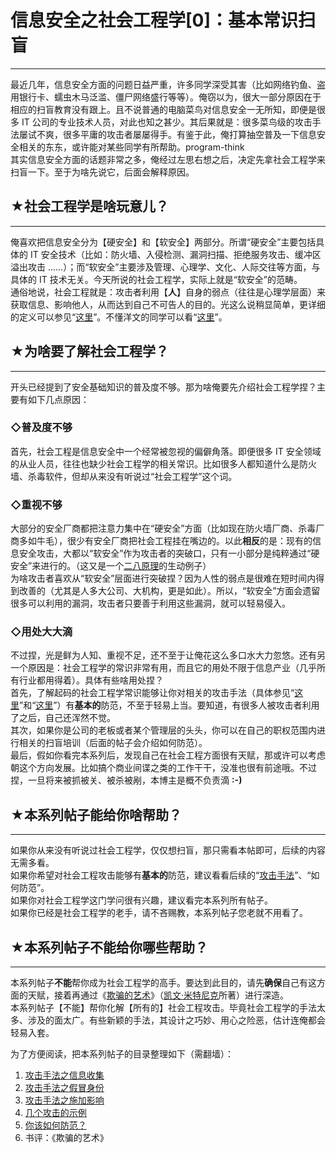 # 信息安全之社会工程学[0]：基本常识扫盲 

-----

 最近几年，信息安全方面的问题日益严重，许多同学深受其害（比如网络钓鱼、盗用银行卡、蠕虫木马泛滥、僵尸网络盛行等等）。俺窃以为，很大一部分原因在于相应的扫盲教育没有跟上。且不说普通的电脑菜鸟对信息安全一无所知，即便是很多 IT 公司的专业技术人员，对此也知之甚少。其后果就是：很多菜鸟级的攻击手法屡试不爽，很多平庸的攻击者屡屡得手。有鉴于此，俺打算抽空普及一下信息安全相关的东东，或许能对某些同学有所帮助。program-think  
 其实信息安全方面的话题非常之多，俺经过左思右想之后，决定先拿社会工程学来扫盲一下。至于为啥先说它，后面会解释原因。  
   
   
 ## ★社会工程学是啥玩意儿？
------------

  
 俺喜欢把信息安全分为【硬安全】和【软安全】两部分。所谓“硬安全”主要包括具体的 IT 安全技术（比如：防火墙、入侵检测、漏洞扫描、拒绝服务攻击、缓冲区溢出攻击 ......）；而“软安全”主要涉及管理、心理学、文化、人际交往等方面，与具体的 IT 技术无关。今天所说的社会工程学，实际上就是“软安全”的范畴。  
 通俗地说，社会工程就是：攻击者利用【**人**】自身的弱点（往往是心理学层面）来获取信息、影响他人，从而达到自己不可告人的目的。光这么说稍显简单，更详细的定义可以参见“[这里](https://en.wikipedia.org/wiki/Social_engineering_%28security%29)”。不懂洋文的同学可以看“[这里](https://zh.wikipedia.org/wiki/%E7%A4%BE%E4%BC%9A%E5%B7%A5%E7%A8%8B%E5%AD%A6)”。  
   
   
 ## ★为啥要了解社会工程学？
------------

  
 开头已经提到了安全基础知识的普及度不够。那为啥俺要先介绍社会工程学捏？主要有如下几点原因：  
   
 ### ◇普及度不够

  
 首先，社会工程是信息安全中一个经常被忽视的偏僻角落。即便很多 IT 安全领域的从业人员，往往也缺少社会工程学的相关常识。比如很多人都知道什么是防火墙、杀毒软件，但却从来没有听说过“社会工程学”这个词。  
   
 ### ◇重视不够

  
 大部分的安全厂商都把注意力集中在“硬安全”方面（比如现在防火墙厂商、杀毒厂商多如牛毛），很少有安全厂商把社会工程挂在嘴边的。以此**相反**的是：现有的信息安全攻击，大都以“软安全”作为攻击者的突破口，只有一小部分是纯粹通过“硬安全”来进行的。（这又是一个[二八原理](https://program-think.blogspot.com/2009/02/80-20-principle-0-overview.html)的生动例子）  
 为啥攻击者喜欢从“软安全”层面进行突破捏？因为人性的弱点是很难在短时间内得到改善的（尤其是人多大公司、大机构，更是如此）。所以，“软安全”方面会遗留很多可以利用的漏洞，攻击者只要善于利用这些漏洞，就可以轻易侵入。  
   
 ### ◇用处大大滴

  
 不过捏，光是鲜为人知、重视不足，还不至于让俺花这么多口水大力忽悠。还有另一个原因是：社会工程学的常识非常有用，而且它的用处不限于信息产业（几乎所有行业都用得着）。具体有些啥用处捏？  
 首先，了解起码的社会工程学常识能够让你对相关的攻击手法（具体参见“[这里](https://program-think.blogspot.com/2009/05/social-engineering-1-gather-information.html)”和“[这里](https://program-think.blogspot.com/2009/05/social-engineering-2-pretend.html)”）有**基本的**防范，不至于轻易上当。要知道，有很多人被攻击者利用了之后，自己还浑然不觉。  
 其次，如果你是公司的老板或者某个管理层的头头，你可以在自己的职权范围内进行相关的扫盲培训（后面的帖子会介绍如何防范）。  
 最后，假如你看完本系列后，发现自己在社会工程方面很有天赋，那或许可以考虑朝这个方向发展。比如搞个商业间谍之类的工作干干，没准也很有前途哦。不过捏，一旦将来被抓被关、被杀被剐，本博主是概不负责滴 **:-)**  
   
   
 ## ★本系列帖子能给你啥帮助？
-------------

  
 如果你从来没有听说过社会工程学，仅仅想扫盲，那只需看本帖即可，后续的内容无需多看。  
 如果你希望对社会工程攻击能够有**基本的**防范，建议看看后续的“[攻击手法](https://program-think.blogspot.com/2009/05/social-engineering-1-gather-information.html)”、“如何防范”。  
 如果你对社会工程学这门学问很有兴趣，建议看完本系列所有帖子。  
 如果你已经是社会工程学的老手，请不吝赐教，本系列帖子您老就不用看了。  
   
   
 ## ★本系列帖子不能给你哪些帮助？
---------------

  
 本系列帖子**不能**帮你成为社会工程学的高手。要达到此目的，请先**确保**自己有这方面的天赋，接着再通过《[欺骗的艺术](https://en.wikipedia.org/wiki/The_Art_of_Deception)》（[凯文·米特尼克](https://en.wikipedia.org/wiki/Kevin_Mitnick)所著）进行深造。  
 本系列帖子【不能】帮你化解【所有的】社会工程攻击。毕竟社会工程学的手法太多、涉及的面太广。有些新颖的手法，其设计之巧妙、用心之险恶，估计连俺都会轻易入套。  
    
 为了方便阅读，把本系列帖子的目录整理如下（需翻墙）：  
 1. [攻击手法之信息收集](https://program-think.blogspot.com/2009/05/social-engineering-1-gather-information.html)  
 2. [攻击手法之假冒身份](https://program-think.blogspot.com/2009/05/social-engineering-2-pretend.html)  
 3. [攻击手法之施加影响](https://program-think.blogspot.com/2009/05/social-engineering-3-influence.html)  
 4. [几个攻击的示例](https://program-think.blogspot.com/2009/06/social-engineering-4-example.html)  
 5. [你该如何防范？](https://program-think.blogspot.com/2009/07/social-engineering-5-defend.html)  
 6. 书评：《欺骗的艺术》 